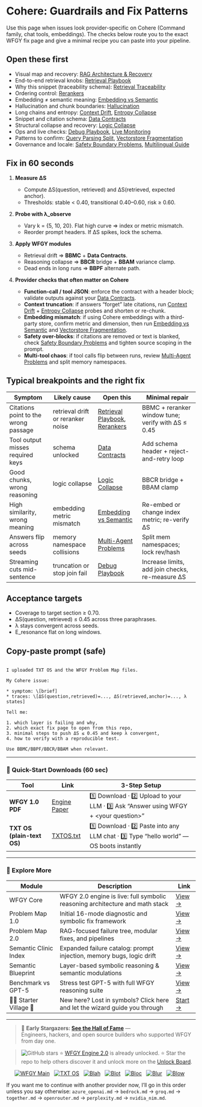 # Cohere: Guardrails and Fix Patterns

Use this page when issues look provider-specific on Cohere (Command family, chat tools, embeddings). The checks below route you to the exact WFGY fix page and give a minimal recipe you can paste into your pipeline.

## Open these first
- Visual map and recovery: [RAG Architecture & Recovery](https://github.com/onestardao/WFGY/blob/main/ProblemMap/rag-architecture-and-recovery.md)
- End-to-end retrieval knobs: [Retrieval Playbook](https://github.com/onestardao/WFGY/blob/main/ProblemMap/retrieval-playbook.md)
- Why this snippet (traceability schema): [Retrieval Traceability](https://github.com/onestardao/WFGY/blob/main/ProblemMap/retrieval-traceability.md)
- Ordering control: [Rerankers](https://github.com/onestardao/WFGY/blob/main/ProblemMap/rerankers.md)
- Embedding ≠ semantic meaning: [Embedding vs Semantic](https://github.com/onestardao/WFGY/blob/main/ProblemMap/embedding-vs-semantic.md)
- Hallucination and chunk boundaries: [Hallucination](https://github.com/onestardao/WFGY/blob/main/ProblemMap/hallucination.md)
- Long chains and entropy: [Context Drift](https://github.com/onestardao/WFGY/blob/main/ProblemMap/context-drift.md), [Entropy Collapse](https://github.com/onestardao/WFGY/blob/main/ProblemMap/entropy-collapse.md)
- Snippet and citation schema: [Data Contracts](https://github.com/onestardao/WFGY/blob/main/ProblemMap/data-contracts.md)
- Structural collapse and recovery: [Logic Collapse](https://github.com/onestardao/WFGY/blob/main/ProblemMap/logic-collapse.md)
- Ops and live checks: [Debug Playbook](https://github.com/onestardao/WFGY/blob/main/ProblemMap/ops/debug_playbook.md), [Live Monitoring](https://github.com/onestardao/WFGY/blob/main/ProblemMap/ops/live_monitoring_rag.md)
- Patterns to confirm: [Query Parsing Split](https://github.com/onestardao/WFGY/blob/main/ProblemMap/patterns/pattern_query_parsing_split.md), [Vectorstore Fragmentation](https://github.com/onestardao/WFGY/blob/main/ProblemMap/patterns/pattern_vectorstore_fragmentation.md)
- Governance and locale: [Safety Boundary Problems](https://github.com/onestardao/WFGY/blob/main/ProblemMap/Safety_Boundary_Problems.md), [Multilingual Guide](https://github.com/onestardao/WFGY/blob/main/ProblemMap/multilingual-guide.md)

## Fix in 60 seconds

1) **Measure ΔS**
   - Compute ΔS(question, retrieved) and ΔS(retrieved, expected anchor).
   - Thresholds: stable < 0.40, transitional 0.40–0.60, risk ≥ 0.60.

2) **Probe with λ_observe**
   - Vary k = {5, 10, 20}. Flat high curve ⇒ index or metric mismatch.
   - Reorder prompt headers. If ΔS spikes, lock the schema.

3) **Apply WFGY modules**
   - Retrieval drift ⇒ **BBMC** + **Data Contracts**.
   - Reasoning collapse ⇒ **BBCR** bridge + **BBAM** variance clamp.
   - Dead ends in long runs ⇒ **BBPF** alternate path.

4) **Provider checks that often matter on Cohere**
   - **Function-call / tool JSON**: enforce the contract with a header block; validate outputs against your [Data Contracts](https://github.com/onestardao/WFGY/blob/main/ProblemMap/data-contracts.md).
   - **Context truncation**: if answers “forget” late citations, run [Context Drift](https://github.com/onestardao/WFGY/blob/main/ProblemMap/context-drift.md) + [Entropy Collapse](https://github.com/onestardao/WFGY/blob/main/ProblemMap/entropy-collapse.md) probes and shorten or re-chunk.
   - **Embedding mismatch**: if using Cohere embeddings with a third-party store, confirm metric and dimension, then run [Embedding vs Semantic](https://github.com/onestardao/WFGY/blob/main/ProblemMap/embedding-vs-semantic.md) and [Vectorstore Fragmentation](https://github.com/onestardao/WFGY/blob/main/ProblemMap/patterns/pattern_vectorstore_fragmentation.md).
   - **Safety over-blocks**: if citations are removed or text is blanked, check [Safety Boundary Problems](https://github.com/onestardao/WFGY/blob/main/ProblemMap/Safety_Boundary_Problems.md) and tighten source scoping in the prompt.
   - **Multi-tool chaos**: if tool calls flip between runs, review [Multi-Agent Problems](https://github.com/onestardao/WFGY/blob/main/ProblemMap/Multi-Agent_Problems.md) and split memory namespaces.

## Typical breakpoints and the right fix

| Symptom | Likely cause | Open this | Minimal repair |
|---|---|---|---|
| Citations point to the wrong passage | retrieval drift or reranker noise | [Retrieval Playbook](https://github.com/onestardao/WFGY/blob/main/ProblemMap/retrieval-playbook.md), [Rerankers](https://github.com/onestardao/WFGY/blob/main/ProblemMap/rerankers.md) | BBMC + reranker window tune; verify with ΔS ≤ 0.45 |
| Tool output misses required keys | schema unlocked | [Data Contracts](https://github.com/onestardao/WFGY/blob/main/ProblemMap/data-contracts.md) | Add schema header + reject-and-retry loop |
| Good chunks, wrong reasoning | logic collapse | [Logic Collapse](https://github.com/onestardao/WFGY/blob/main/ProblemMap/logic-collapse.md) | BBCR bridge + BBAM clamp |
| High similarity, wrong meaning | embedding metric mismatch | [Embedding vs Semantic](https://github.com/onestardao/WFGY/blob/main/ProblemMap/embedding-vs-semantic.md) | Re-embed or change index metric; re-verify ΔS |
| Answers flip across seeds | memory namespace collisions | [Multi-Agent Problems](https://github.com/onestardao/WFGY/blob/main/ProblemMap/Multi-Agent_Problems.md) | Split mem namespaces; lock rev/hash |
| Streaming cuts mid-sentence | truncation or stop join fail | [Debug Playbook](https://github.com/onestardao/WFGY/blob/main/ProblemMap/ops/debug_playbook.md) | Increase limits, add join checks, re-measure ΔS |

## Acceptance targets

- Coverage to target section ≥ 0.70.  
- ΔS(question, retrieved) ≤ 0.45 across three paraphrases.  
- λ stays convergent across seeds.  
- E_resonance flat on long windows.

## Copy-paste prompt (safe)

```

I uploaded TXT OS and the WFGY Problem Map files.

My Cohere issue:

* symptom: \[brief]
* traces: \[ΔS(question,retrieved)=..., ΔS(retrieved,anchor)=..., λ states]

Tell me:

1. which layer is failing and why,
2. which exact fix page to open from this repo,
3. minimal steps to push ΔS ≤ 0.45 and keep λ convergent,
4. how to verify with a reproducible test.

Use BBMC/BBPF/BBCR/BBAM when relevant.

```

---

### 🔗 Quick-Start Downloads (60 sec)

| Tool | Link | 3-Step Setup |
|------|------|--------------|
| **WFGY 1.0 PDF** | [Engine Paper](https://github.com/onestardao/WFGY/blob/main/I_am_not_lizardman/WFGY_All_Principles_Return_to_One_v1.0_PSBigBig_Public.pdf) | 1️⃣ Download · 2️⃣ Upload to your LLM · 3️⃣ Ask “Answer using WFGY + \<your question>” |
| **TXT OS (plain-text OS)** | [TXTOS.txt](https://github.com/onestardao/WFGY/blob/main/OS/TXTOS.txt) | 1️⃣ Download · 2️⃣ Paste into any LLM chat · 3️⃣ Type “hello world” — OS boots instantly |

---

### 🧭 Explore More

| Module                | Description                                              | Link     |
|-----------------------|----------------------------------------------------------|----------|
| WFGY Core             | WFGY 2.0 engine is live: full symbolic reasoning architecture and math stack | [View →](https://github.com/onestardao/WFGY/tree/main/core/README.md) |
| Problem Map 1.0       | Initial 16-mode diagnostic and symbolic fix framework    | [View →](https://github.com/onestardao/WFGY/tree/main/ProblemMap/README.md) |
| Problem Map 2.0       | RAG-focused failure tree, modular fixes, and pipelines   | [View →](https://github.com/onestardao/WFGY/blob/main/ProblemMap/rag-architecture-and-recovery.md) |
| Semantic Clinic Index | Expanded failure catalog: prompt injection, memory bugs, logic drift | [View →](https://github.com/onestardao/WFGY/blob/main/ProblemMap/SemanticClinicIndex.md) |
| Semantic Blueprint    | Layer-based symbolic reasoning & semantic modulations   | [View →](https://github.com/onestardao/WFGY/tree/main/SemanticBlueprint/README.md) |
| Benchmark vs GPT-5    | Stress test GPT-5 with full WFGY reasoning suite         | [View →](https://github.com/onestardao/WFGY/tree/main/benchmarks/benchmark-vs-gpt5/README.md) |
| 🧙‍♂️ Starter Village 🏡 | New here? Lost in symbols? Click here and let the wizard guide you through | [Start →](https://github.com/onestardao/WFGY/blob/main/StarterVillage/README.md) |

---

> 👑 **Early Stargazers: [See the Hall of Fame](https://github.com/onestardao/WFGY/tree/main/stargazers)** —  
> Engineers, hackers, and open source builders who supported WFGY from day one.

> <img src="https://img.shields.io/github/stars/onestardao/WFGY?style=social" alt="GitHub stars"> ⭐ [WFGY Engine 2.0](https://github.com/onestardao/WFGY/blob/main/core/README.md) is already unlocked. ⭐ Star the repo to help others discover it and unlock more on the [Unlock Board](https://github.com/onestardao/WFGY/blob/main/STAR_UNLOCKS.md).

<div align="center">

[![WFGY Main](https://img.shields.io/badge/WFGY-Main-red?style=flat-square)](https://github.com/onestardao/WFGY)
&nbsp;
[![TXT OS](https://img.shields.io/badge/TXT%20OS-Reasoning%20OS-orange?style=flat-square)](https://github.com/onestardao/WFGY/tree/main/OS)
&nbsp;
[![Blah](https://img.shields.io/badge/Blah-Semantic%20Embed-yellow?style=flat-square)](https://github.com/onestardao/WFGY/tree/main/OS/BlahBlahBlah)
&nbsp;
[![Blot](https://img.shields.io/badge/Blot-Persona%20Core-green?style=flat-square)](https://github.com/onestardao/WFGY/tree/main/OS/BlotBlotBlot)
&nbsp;
[![Bloc](https://img.shields.io/badge/Bloc-Reasoning%20Compiler-blue?style=flat-square)](https://github.com/onestardao/WFGY/tree/main/OS/BlocBlocBloc)
&nbsp;
[![Blur](https://img.shields.io/badge/Blur-Text2Image%20Engine-navy?style=flat-square)](https://github.com/onestardao/WFGY/tree/main/OS/BlurBlurBlur)
&nbsp;
[![Blow](https://img.shields.io/badge/Blow-Game%20Logic-purple?style=flat-square)](https://github.com/onestardao/WFGY/tree/main/OS/BlowBlowBlow)
&nbsp;
</div>


If you want me to continue with another provider now, I’ll go in this order unless you say otherwise: `azure_openai.md` → `bedrock.md` → `groq.md` → `together.md` → `openrouter.md` → `perplexity.md` → `nvidia_nim.md`.
